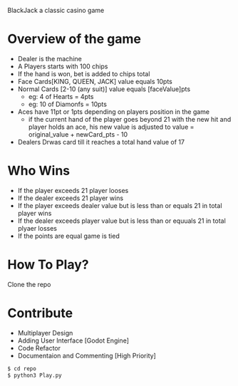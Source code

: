 BlackJack a classic casino game

# Overview of the game
* Dealer is the machine
* A Players starts with 100 chips
* If the hand is won, bet is added to chips total
* Face Cards[KING, QUEEN, JACK] value equals 10pts
* Normal Cards [2-10 (any suit)] value equals [faceValue]pts
    - eg: 4 of Hearts = 4pts
    - eg: 10 of Diamonfs = 10pts
* Aces have 11pt or 1pts depending on players position in the game
    - if the current hand of the player goes beyond 21 with the new hit and player holds an ace, his new value is adjusted to value = original_value + newCard_pts - 10
* Dealers Drwas card till it reaches a total hand value of 17

# Who Wins
* If the player exceeds 21 player looses
* If the dealer exceeds 21 player wins
* If the player exceeds dealer value but is less than or equals 21 in total player wins
* If the dealer exceeds player value but is less than or equuals 21 in total plyaer losses
* If the points are equal game is tied



# How To Play?
Clone the repo


# Contribute
* Multiplayer Design
* Adding User Interface [Godot Engine]
* Code Refactor
* Documentaion and Commenting [High Priority]

```sh
$ cd repo
$ python3 Play.py
```

